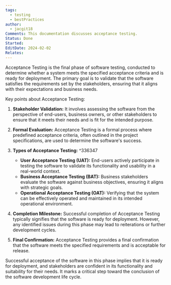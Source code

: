 ```yaml
---
tags:
  - testing
  - bestPractices
author:
  - jacgit18
Comments: This documentation discusses acceptance testing.
Status: Done
Started: 
EditDate: 2024-02-02
Relates:
---
```

Acceptance Testing is the final phase of software testing, conducted to determine whether a system meets the specified acceptance criteria and is ready for deployment. The primary goal is to validate that the software satisfies the requirements set by the stakeholders, ensuring that it aligns with their expectations and business needs.

Key points about Acceptance Testing:

1. **Stakeholder Validation:** It involves assessing the software from the perspective of end-users, business owners, or other stakeholders to ensure that it meets their needs and is fit for the intended purpose.

2. **Formal Evaluation:** Acceptance Testing is a formal process where predefined acceptance criteria, often outlined in the project specifications, are used to determine the software's success.

3. **Types of Acceptance Testing:** ^336347
   - **User Acceptance Testing (UAT):** End-users actively participate in testing the software to validate its functionality and usability in a real-world context.
   - **Business Acceptance Testing (BAT):** Business stakeholders evaluate the software against business objectives, ensuring it aligns with strategic goals.
   - **Operational Acceptance Testing (OAT):** Verifying that the system can be effectively operated and maintained in its intended operational environment.

4. **Completion Milestone:** Successful completion of Acceptance Testing typically signifies that the software is ready for deployment. However, any identified issues during this phase may lead to reiterations or further development cycles.

5. **Final Confirmation:** Acceptance Testing provides a final confirmation that the software meets the specified requirements and is acceptable for release.

Successful acceptance of the software in this phase implies that it is ready for deployment, and stakeholders are confident in its functionality and suitability for their needs. It marks a critical step toward the conclusion of the software development life cycle.